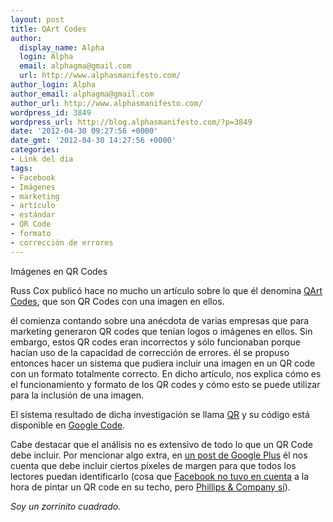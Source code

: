 ```yaml
---
layout: post
title: QArt Codes
author:
  display_name: Alpha
  login: Alpha
  email: alphagma@gmail.com
  url: http://www.alphasmanifesto.com/
author_login: Alpha
author_email: alphagma@gmail.com
author_url: http://www.alphasmanifesto.com/
wordpress_id: 3849
wordpress_url: http://blog.alphasmanifesto.com/?p=3849
date: '2012-04-30 09:27:56 +0000'
date_gmt: '2012-04-30 14:27:56 +0000'
categories:
- Link del día
tags:
- Facebook
- Imágenes
- marketing
- artículo
- estándar
- QR Code
- formato
- corrección de errores
---
```

Imágenes en QR Codes


Russ Cox publicó hace no mucho un artículo sobre lo que él denomina [QArt Codes](http://research.swtch.com/qart), que son QR Codes con una imagen en ellos.

él comienza contando sobre una anécdota de varias empresas que para marketing generaron QR codes que tenían logos o imágenes en ellos. Sin embargo, estos QR codes eran incorrectos y sólo funcionaban porque hacían uso de la capacidad de corrección de errores. él se propuso entonces hacer un sistema que pudiera incluir una imagen en un QR code con un formato totalmente correcto. En dicho artículo, nos explica cómo es el funcionamiento y formato de los QR codes y cómo esto se puede utilizar para la inclusión de una imagen.

El sistema resultado de dicha investigación se llama [QR](http://research.swtch.com/qr/draw) y su código está disponible en [Google Code](http://code.google.com/p/rsc/source/browse/qr).

Cabe destacar que el análisis no es extensivo de todo lo que un QR Code debe incluir. Por mencionar algo extra, en [un post de Google Plus](https://plus.google.com/116810148281701144465/posts/BCJf9CHEqBP) él nos cuenta que debe incluir ciertos píxeles de margen para que todos los lectores puedan identificarlo (cosa que [Facebook no tuvo en cuenta](http://www.geekosystem.com/facebook-roof-qr-code/) a la hora de pintar un QR code en su techo, pero [Phillips &amp; Company sí](http://www.brandchannel.com/home/post/QR-Marketing-Google-Maps.aspx)).

_Soy un zorrinito cuadrado._
